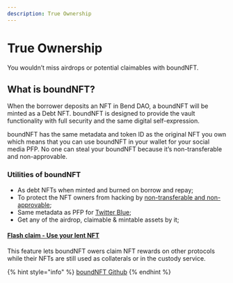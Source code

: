 ```yaml
---
description: True Ownership
---
```


# True Ownership

You wouldn’t miss airdrops or potential claimables with boundNFT.

## What is boundNFT?

When the borrower deposits an NFT in Bend DAO, a boundNFT will be minted as a Debt NFT. boundNFT is designed to provide the vault functionality with full security and the same digital self-expression.

boundNFT has the same metadata and token ID as the original NFT you own which means that you can use boundNFT in your wallet for your social media PFP. No one can steal your boundNFT because it’s non-transferable and non-approvable.

### Utilities of boundNFT

* As debt NFTs when minted and burned on borrow and repay;
* To protect the NFT owners from hacking by [non-transferable and non-approvable](https://github.com/BoundNFT/boundnft-protocol/blob/main/contracts/protocol/BNFT.sol);
* Same metadata as PFP for [Twitter Blue](https://help.twitter.com/en/using-twitter/twitter-blue-labs#nft);
* Get any of the airdrop, claimable & mintable assets by it;

#### [Flash claim - Use your lent NFT](../user-guides/flashclaim.md)

This feature lets boundNFT owers claim NFT rewards on other protocols while their NFTs are still used as collaterals or in the custody service.

{% hint style="info" %}
[boundNFT Github](https://github.com/BoundNFT/)
{% endhint %}
